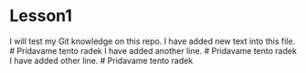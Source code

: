 # Lesson1
I will test my Git knowledge on this repo.
I have added new text into this file.       # Pridavame tento radek
I have added another line.                  # Pridavame tento radek
I have added other line.                    # Pridavame tento radek